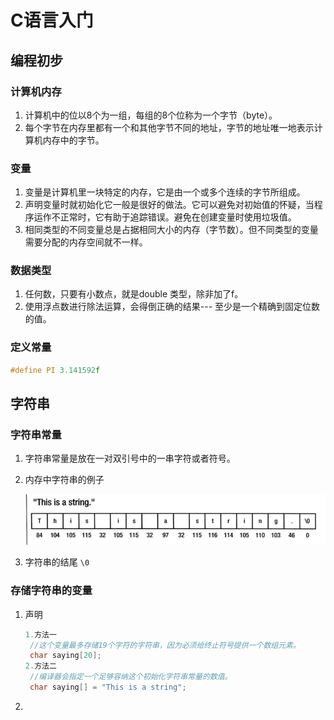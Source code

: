 # C语言入门

## 编程初步

### 计算机内存

1. 计算机中的位以8个为一组，每组的8个位称为一个字节（byte）。
2. 每个字节在内存里都有一个和其他字节不同的地址，字节的地址唯一地表示计算机内存中的字节。

### 变量

1. 变量是计算机里一块特定的内存，它是由一个或多个连续的字节所组成。
2. 声明变量时就初始化它一般是很好的做法。它可以避免对初始值的怀疑，当程序运作不正常时，它有助于追踪错误。避免在创建变量时使用垃圾值。
3. 相同类型的不同变量总是占据相同大小的内存（字节数）。但不同类型的变量需要分配的内存空间就不一样。

### 数据类型

1. 任何数，只要有小数点，就是double 类型，除非加了f。
2. 使用浮点数进行除法运算，会得倒正确的结果--- 至少是一个精确到固定位数的值。

### 定义常量

```c
#define PI 3.141592f
```

## 字符串

### 字符串常量

1. 字符串常量是放在一对双引号中的一串字符或者符号。

2. 内存中字符串的例子

   ![201812121150](./img/201812121150.png)

3. 字符串的结尾 `\0`

### 存储字符串的变量

1. 声明

   ```c
   1.方法一
   	//这个变量最多存储19个字符的字符串，因为必须给终止符号提供一个数组元素。
   	char saying[20];
   2.方法二
   	//编译器会指定一个足够容纳这个初始化字符串常量的数值。
   	char saying[] = "This is a string";
   ```

2. 